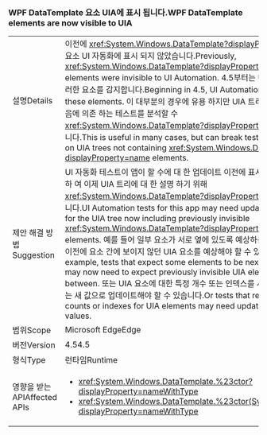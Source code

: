 ### <a name="wpf-datatemplate-elements-are-now-visible-to-uia"></a><span data-ttu-id="77095-101">WPF DataTemplate 요소 UIA에 표시 됩니다.</span><span class="sxs-lookup"><span data-stu-id="77095-101">WPF DataTemplate elements are now visible to UIA</span></span>

|   |   |
|---|---|
|<span data-ttu-id="77095-102">설명</span><span class="sxs-lookup"><span data-stu-id="77095-102">Details</span></span>|<span data-ttu-id="77095-103">이전에 <xref:System.Windows.DataTemplate?displayProperty=name> 요소 UI 자동화에 표시 되지 않았습니다.</span><span class="sxs-lookup"><span data-stu-id="77095-103">Previously, <xref:System.Windows.DataTemplate?displayProperty=name> elements were invisible to UI Automation.</span></span> <span data-ttu-id="77095-104">4.5부터는 UI 자동화가 이러한 요소를 감지합니다.</span><span class="sxs-lookup"><span data-stu-id="77095-104">Beginning in 4.5, UI Automation will detect these elements.</span></span> <span data-ttu-id="77095-105">이 대부분의 경우에 유용 하지만 UIA 트리를 포함 하지 않음에 의존 하는 테스트를 분석할 수 <xref:System.Windows.DataTemplate?displayProperty=name> 요소입니다.</span><span class="sxs-lookup"><span data-stu-id="77095-105">This is useful in many cases, but can break tests that depend on UIA trees not containing <xref:System.Windows.DataTemplate?displayProperty=name> elements.</span></span>|
|<span data-ttu-id="77095-106">제안 해결 방법</span><span class="sxs-lookup"><span data-stu-id="77095-106">Suggestion</span></span>|<span data-ttu-id="77095-107">UI 자동화 테스트이 앱이 할 수에 대 한 업데이트 이전에 표시 되지 않는 포함 하 여 이제 UIA 트리에 대 한 설명 하기 위해 <xref:System.Windows.DataTemplate?displayProperty=name> 요소입니다.</span><span class="sxs-lookup"><span data-stu-id="77095-107">UI Automation tests for this app may need updated to account for the UIA tree now including previously invisible <xref:System.Windows.DataTemplate?displayProperty=name> elements.</span></span> <span data-ttu-id="77095-108">예를 들어 일부 요소가 서로 옆에 있도록 예상하는 테스트는 이제 이전에 요소 간에 보이지 않던 UIA 요소를 예상해야 할 수 있습니다.</span><span class="sxs-lookup"><span data-stu-id="77095-108">For example, tests that expect some elements to be next to each other may now need to expect previously invisible UIA elements in between.</span></span> <span data-ttu-id="77095-109">또는 UIA 요소에 대한 특정 개수 또는 인덱스를 사용하는 테스트는 새 값으로 업데이트해야 할 수 있습니다.</span><span class="sxs-lookup"><span data-stu-id="77095-109">Or tests that rely on certain counts or indexes for UIA elements may need updated with new values.</span></span>|
|<span data-ttu-id="77095-110">범위</span><span class="sxs-lookup"><span data-stu-id="77095-110">Scope</span></span>|<span data-ttu-id="77095-111">Microsoft Edge</span><span class="sxs-lookup"><span data-stu-id="77095-111">Edge</span></span>|
|<span data-ttu-id="77095-112">버전</span><span class="sxs-lookup"><span data-stu-id="77095-112">Version</span></span>|<span data-ttu-id="77095-113">4.5</span><span class="sxs-lookup"><span data-stu-id="77095-113">4.5</span></span>|
|<span data-ttu-id="77095-114">형식</span><span class="sxs-lookup"><span data-stu-id="77095-114">Type</span></span>|<span data-ttu-id="77095-115">런타임</span><span class="sxs-lookup"><span data-stu-id="77095-115">Runtime</span></span>|
|<span data-ttu-id="77095-116">영향을 받는 API</span><span class="sxs-lookup"><span data-stu-id="77095-116">Affected APIs</span></span>|<ul><li><xref:System.Windows.DataTemplate.%23ctor?displayProperty=nameWithType></li><li><xref:System.Windows.DataTemplate.%23ctor(System.Object)?displayProperty=nameWithType></li></ul>|

